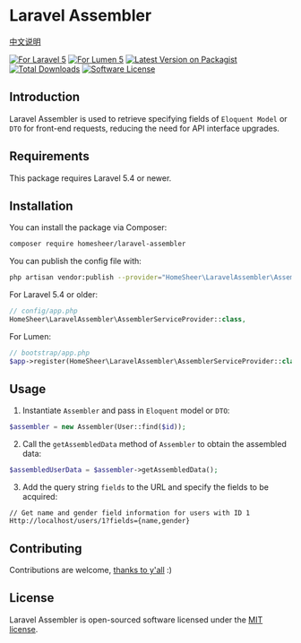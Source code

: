 # Laravel Assembler

[中文说明](https://github.com/homesheer/laravel-assembler/blob/master/README_CN.md)

[![For Laravel 5](https://img.shields.io/badge/laravel-5.*-green.svg)](https://github.com/laravel/laravel)
[![For Lumen 5](https://img.shields.io/badge/lumen-5.*-green.svg)](https://github.com/laravel/lumen)
[![Latest Version on Packagist](https://img.shields.io/packagist/v/homesheer/laravel-assembler.svg)](https://packagist.org/packages/homesheer/laravel-assembler)
[![Total Downloads](https://img.shields.io/packagist/dt/homesheer/laravel-assembler.svg)](https://packagist.org/packages/homesheer/laravel-assembler)
[![Software License](https://img.shields.io/badge/license-MIT-brightgreen.svg)](LICENSE)

## Introduction

Laravel Assembler is used to retrieve specifying fields of `Eloquent Model` or `DTO` for front-end requests, reducing the need for API interface upgrades.

## Requirements
This package requires Laravel 5.4 or newer.

## Installation

You can install the package via Composer:

``` bash
composer require homesheer/laravel-assembler
```

You can publish the config file with:

```bash
php artisan vendor:publish --provider="HomeSheer\LaravelAssembler\AssemblerServiceProvider" --tag="config"
```

For Laravel 5.4 or older:

```php
// config/app.php
HomeSheer\LaravelAssembler\AssemblerServiceProvider::class,
```

For Lumen:

```php
// bootstrap/app.php
$app->register(HomeSheer\LaravelAssembler\AssemblerServiceProvider::class);
```

## Usage

1. Instantiate `Assembler` and pass in `Eloquent` model or `DTO`:

```php
$assembler = new Assembler(User::find($id));
```

2. Call the `getAssembledData` method of `Assembler` to obtain the assembled data:

```php
$assembledUserData = $assembler->getAssembledData();
```

3. Add the query string `fields` to the URL and specify the fields to be acquired:

```
// Get name and gender field information for users with ID 1
Http://localhost/users/1?fields={name,gender}
```
    
## Contributing

Contributions are welcome, [thanks to y'all](https://github.com/homesheer/laravel-assembler/graphs/contributors) :)

## License

Laravel Assembler is open-sourced software licensed under the [MIT license](http://opensource.org/licenses/MIT).